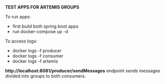 **TEST APPS FOR ARTEMIS GROUPS**

To run apps:
 * first build both spring boot apps
 * run docker-compose up -d
 
To access logs:
 * docker logs -f producer
 * docker logs -f consumer
 * docker logs -f artemis
 
**http://localhost:8081/producer/sendMessages** endpoint sends messages divided into groups to both consumers.